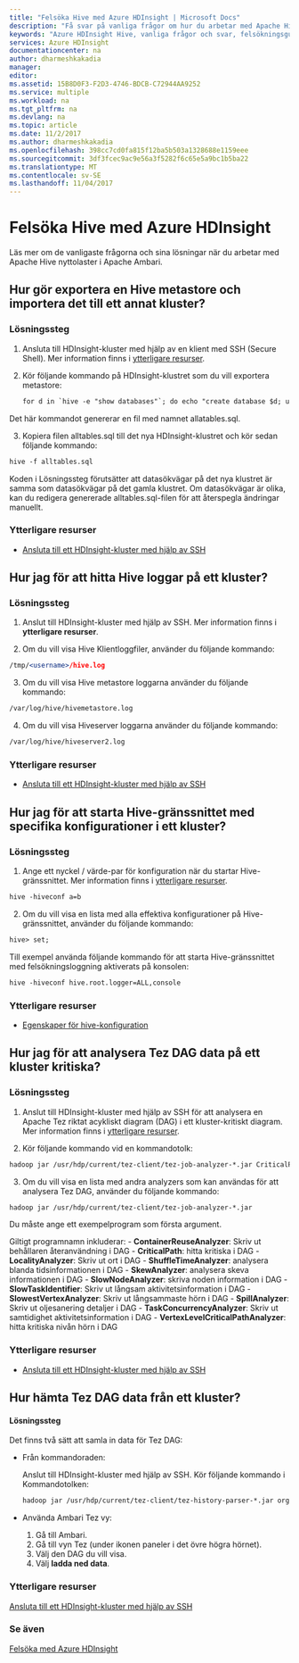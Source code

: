 ```yaml
---
title: "Felsöka Hive med Azure HDInsight | Microsoft Docs"
description: "Få svar på vanliga frågor om hur du arbetar med Apache Hive och Azure HDInsight."
keywords: "Azure HDInsight Hive, vanliga frågor och svar, felsökningsguide för vanliga frågor"
services: Azure HDInsight
documentationcenter: na
author: dharmeshkakadia
manager: 
editor: 
ms.assetid: 15B8D0F3-F2D3-4746-BDCB-C72944AA9252
ms.service: multiple
ms.workload: na
ms.tgt_pltfrm: na
ms.devlang: na
ms.topic: article
ms.date: 11/2/2017
ms.author: dharmeshkakadia
ms.openlocfilehash: 398cc7cd0fa815f12ba5b503a1328688e1159eee
ms.sourcegitcommit: 3df3fcec9ac9e56a3f5282f6c65e5a9bc1b5ba22
ms.translationtype: MT
ms.contentlocale: sv-SE
ms.lasthandoff: 11/04/2017
---
```

# <a name="troubleshoot-hive-by-using-azure-hdinsight"></a>Felsöka Hive med Azure HDInsight

Läs mer om de vanligaste frågorna och sina lösningar när du arbetar med Apache Hive nyttolaster i Apache Ambari.


## <a name="how-do-i-export-a-hive-metastore-and-import-it-on-another-cluster"></a>Hur gör exportera en Hive metastore och importera det till ett annat kluster?


### <a name="resolution-steps"></a>Lösningssteg

1. Ansluta till HDInsight-kluster med hjälp av en klient med SSH (Secure Shell). Mer information finns i [ytterligare resurser](#additional-reading-end).

2. Kör följande kommando på HDInsight-klustret som du vill exportera metastore:

    ```apache
    for d in `hive -e "show databases"`; do echo "create database $d; use $d;" >> alltables.sql ; for t in `hive --database $d -e "show tables"` ; do ddl=`hive --database $d -e "show create table $t"`; echo "$ddl ;" >> alltables.sql ; echo "$ddl" | grep -q "PARTITIONED\s*BY" && echo "MSCK REPAIR TABLE $t ;" >> alltables.sql ; done; done
    ```

  Det här kommandot genererar en fil med namnet allatables.sql.

3. Kopiera filen alltables.sql till det nya HDInsight-klustret och kör sedan följande kommando:

  ```apache
  hive -f alltables.sql
  ```

Koden i Lösningssteg förutsätter att datasökvägar på det nya klustret är samma som datasökvägar på det gamla klustret. Om datasökvägar är olika, kan du redigera genererade alltables.sql-filen för att återspegla ändringar manuellt.

### <a name="additional-reading"></a>Ytterligare resurser

- [Ansluta till ett HDInsight-kluster med hjälp av SSH](hdinsight-hadoop-linux-use-ssh-unix.md)


## <a name="how-do-i-locate-hive-logs-on-a-cluster"></a>Hur jag för att hitta Hive loggar på ett kluster?

### <a name="resolution-steps"></a>Lösningssteg

1. Anslut till HDInsight-kluster med hjälp av SSH. Mer information finns i **ytterligare resurser**.

2. Om du vill visa Hive Klientloggfiler, använder du följande kommando:

  ```apache
  /tmp/<username>/hive.log 
  ```

3. Om du vill visa Hive metastore loggarna använder du följande kommando:

  ```apache
  /var/log/hive/hivemetastore.log 
  ```

4. Om du vill visa Hiveserver loggarna använder du följande kommando:

  ```apache
  /var/log/hive/hiveserver2.log 
  ```

### <a name="additional-reading"></a>Ytterligare resurser

- [Ansluta till ett HDInsight-kluster med hjälp av SSH](hdinsight-hadoop-linux-use-ssh-unix.md)


## <a name="how-do-i-launch-the-hive-shell-with-specific-configurations-on-a-cluster"></a>Hur jag för att starta Hive-gränssnittet med specifika konfigurationer i ett kluster?

### <a name="resolution-steps"></a>Lösningssteg

1. Ange ett nyckel / värde-par för konfiguration när du startar Hive-gränssnittet. Mer information finns i [ytterligare resurser](#additional-reading-end).

  ```apache
  hive -hiveconf a=b 
  ```

2. Om du vill visa en lista med alla effektiva konfigurationer på Hive-gränssnittet, använder du följande kommando:

  ```apache
  hive> set;
  ```

  Till exempel använda följande kommando för att starta Hive-gränssnittet med felsökningsloggning aktiverats på konsolen:

  ```apache
  hive -hiveconf hive.root.logger=ALL,console 
  ```

### <a name="additional-reading"></a>Ytterligare resurser

- [Egenskaper för hive-konfiguration](https://cwiki.apache.org/confluence/display/Hive/Configuration+Properties)


## <a name="how-do-i-analyze-tez-dag-data-on-a-cluster-critical-path"></a>Hur jag för att analysera Tez DAG data på ett kluster kritiska?


### <a name="resolution-steps"></a>Lösningssteg
 
1. Anslut till HDInsight-kluster med hjälp av SSH för att analysera en Apache Tez riktat acykliskt diagram (DAG) i ett kluster-kritiskt diagram. Mer information finns i [ytterligare resurser](#additional-reading-end).

2. Kör följande kommando vid en kommandotolk:
   
  ```apache
  hadoop jar /usr/hdp/current/tez-client/tez-job-analyzer-*.jar CriticalPath --saveResults --dagId <DagId> --eventFileName <DagData.zip> 
  ```

3. Om du vill visa en lista med andra analyzers som kan användas för att analysera Tez DAG, använder du följande kommando:

  ```apache
  hadoop jar /usr/hdp/current/tez-client/tez-job-analyzer-*.jar
  ```

  Du måste ange ett exempelprogram som första argument.

  Giltigt programnamn inkluderar:
    - **ContainerReuseAnalyzer**: Skriv ut behållaren återanvändning i DAG
    - **CriticalPath**: hitta kritiska i DAG
    - **LocalityAnalyzer**: Skriv ut ort i DAG
    - **ShuffleTimeAnalyzer**: analysera blanda tidsinformationen i DAG
    - **SkewAnalyzer**: analysera skeva informationen i DAG
    - **SlowNodeAnalyzer**: skriva noden information i DAG
    - **SlowTaskIdentifier**: Skriv ut långsam aktivitetsinformation i DAG
    - **SlowestVertexAnalyzer**: Skriv ut långsammaste hörn i DAG
    - **SpillAnalyzer**: Skriv ut oljesanering detaljer i DAG
    - **TaskConcurrencyAnalyzer**: Skriv ut samtidighet aktivitetsinformation i DAG
    - **VertexLevelCriticalPathAnalyzer**: hitta kritiska nivån hörn i DAG


### <a name="additional-reading"></a>Ytterligare resurser

- [Ansluta till ett HDInsight-kluster med hjälp av SSH](hdinsight-hadoop-linux-use-ssh-unix.md)


## <a name="how-do-i-download-tez-dag-data-from-a-cluster"></a>Hur hämta Tez DAG data från ett kluster?


#### <a name="resolution-steps"></a>Lösningssteg

Det finns två sätt att samla in data för Tez DAG:

- Från kommandoraden:
 
    Anslut till HDInsight-kluster med hjälp av SSH. Kör följande kommando i Kommandotolken:

  ```apache
  hadoop jar /usr/hdp/current/tez-client/tez-history-parser-*.jar org.apache.tez.history.ATSImportTool -downloadDir . -dagId <DagId> 
  ```

- Använda Ambari Tez vy:
   
  1. Gå till Ambari. 
  2. Gå till vyn Tez (under ikonen paneler i det övre högra hörnet). 
  3. Välj den DAG du vill visa.
  4. Välj **ladda ned data**.

### <a name="additional-reading-end"></a>Ytterligare resurser

[Ansluta till ett HDInsight-kluster med hjälp av SSH](hdinsight-hadoop-linux-use-ssh-unix.md)


### <a name="see-also"></a>Se även
[Felsöka med Azure HDInsight](hdinsight-troubleshoot-guide.md)




